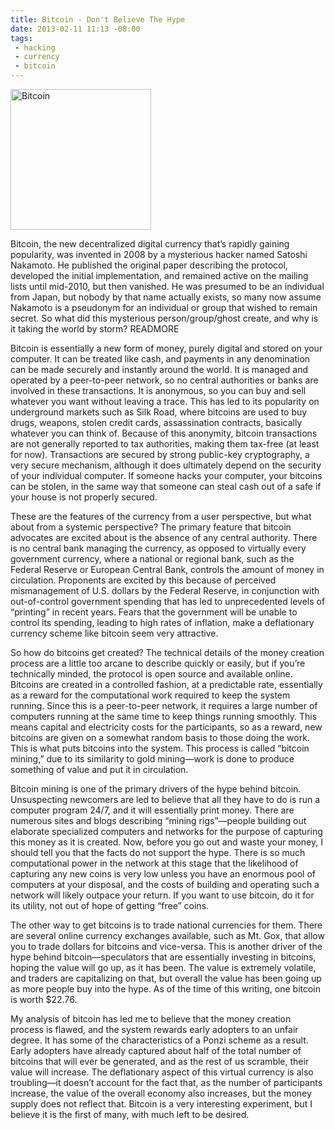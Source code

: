 ```yaml
---
title: Bitcoin - Don't Believe The Hype
date: 2013-02-11 11:13 -08:00
tags:
 - hacking
 - currency
 - bitcoin
---
```

<img class="right plain" alt="Bitcoin" height="225" src="https://mattolson-blog.s3.amazonaws.com/bitcoin.png" width="225"/>

Bitcoin, the new decentralized digital currency that&rsquo;s rapidly gaining popularity, was invented in 2008 by a mysterious hacker named Satoshi Nakamoto. 
He published the original paper describing the protocol, developed the initial implementation, and remained active on the mailing lists until mid-2010, 
but then vanished. He was presumed to be an individual from Japan, but nobody by that name actually exists, so many now assume Nakamoto is a pseudonym 
for an individual or group that wished to remain secret. So what did this mysterious person/group/ghost create, and why is it taking the world by storm?
READMORE

Bitcoin is essentially a new form of money, purely digital and stored on your computer. It can be treated like cash, and payments in any denomination 
can be made securely and instantly around the world. It is managed and operated by a peer-to-peer network, so no central authorities or banks are involved 
in these transactions. It is anonymous, so you can buy and sell whatever you want without leaving a trace. This has led to its popularity on underground 
markets such as Silk Road, where bitcoins are used to buy drugs, weapons, stolen credit cards, assassination contracts, basically whatever you can think of. 
Because of this anonymity, bitcoin transactions are not generally reported to tax authorities, making them tax-free (at least for now). Transactions are 
secured by strong public-key cryptography, a very secure mechanism, although it does ultimately depend on the security of your individual computer. If 
someone hacks your computer, your bitcoins can be stolen, in the same way that someone can steal cash out of a safe if your house is not properly secured.

These are the features of the currency from a user perspective, but what about from a systemic perspective? The primary feature that bitcoin advocates are 
excited about is the absence of any central authority. There is no central bank managing the currency, as opposed to virtually every government currency, 
where a national or regional bank, such as the Federal Reserve or European Central Bank, controls the amount of money in circulation. Proponents are excited 
by this because of perceived mismanagement of U.S. dollars by the Federal Reserve, in conjunction with out-of-control government spending that has led to 
unprecedented levels of &ldquo;printing&rdquo; in recent years. Fears that the government will be unable to control its spending, leading to high rates of inflation, 
make a deflationary currency scheme like bitcoin seem very attractive.

So how do bitcoins get created? The technical details of the money creation process are a little too arcane to describe quickly or easily, but if you&rsquo;re 
technically minded, the protocol is open source and available online. Bitcoins are created in a controlled fashion, at a predictable rate, essentially as 
a reward for the computational work required to keep the system running. Since this is a peer-to-peer network, it requires a large number of computers 
running at the same time to keep things running smoothly. This means capital and electricity costs for the participants, so as a reward, new bitcoins are 
given on a somewhat random basis to those doing the work. This is what puts bitcoins into the system. This process is called &ldquo;bitcoin mining,&rdquo; due to its 
similarity to gold mining&mdash;work is done to produce something of value and put it in circulation.

Bitcoin mining is one of the primary drivers of the hype behind bitcoin. Unsuspecting newcomers are led to believe that all they have to do is run a 
computer program 24/7, and it will essentially print money. There are numerous sites and blogs describing &ldquo;mining rigs&rdquo;&mdash;people building out elaborate 
specialized computers and networks for the purpose of capturing this money as it is created. Now, before you go out and waste your money, I should tell 
you that the facts do not support the hype. There is so much computational power in the network at this stage that the likelihood of capturing any new 
coins is very low unless you have an enormous pool of computers at your disposal, and the costs of building and operating such a network will likely 
outpace your return. If you want to use bitcoin, do it for its utility, not out of hope of getting &ldquo;free&rdquo; coins.

The other way to get bitcoins is to trade national currencies for them. There are several online currency exchanges available, such as Mt. Gox, that 
allow you to trade dollars for bitcoins and vice-versa. This is another driver of the hype behind bitcoin&mdash;speculators that are essentially investing 
in bitcoins, hoping the value will go up, as it has been. The value is extremely volatile, and traders are capitalizing on that, but overall the value 
has been going up as more people buy into the hype. As of the time of this writing, one bitcoin is worth $22.76.

My analysis of bitcoin has led me to believe that the money creation process is flawed, and the system rewards early adopters to an unfair degree. It has 
some of the characteristics of a Ponzi scheme as a result. Early adopters have already captured about half of the total number of bitcoins that will ever 
be generated, and as the rest of us scramble, their value will increase. The deflationary aspect of this virtual currency is also troubling&mdash;it doesn&rsquo;t 
account for the fact that, as the number of participants increase, the value of the overall economy also increases, but the money supply does not reflect 
that. Bitcoin is a very interesting experiment, but I believe it is the first of many, with much left to be desired.

